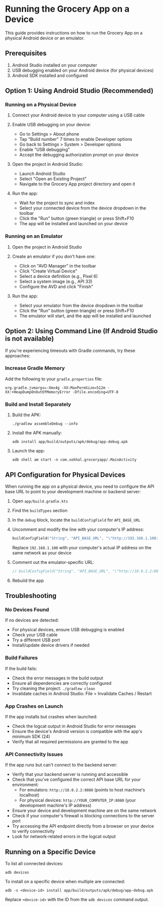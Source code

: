# Running the Grocery App on a Device

This guide provides instructions on how to run the Grocery App on a physical Android device or an emulator.

## Prerequisites

1. Android Studio installed on your computer
2. USB debugging enabled on your Android device (for physical devices)
3. Android SDK installed and configured

## Option 1: Using Android Studio (Recommended)

### Running on a Physical Device

1. Connect your Android device to your computer using a USB cable
2. Enable USB debugging on your device:
   - Go to Settings > About phone
   - Tap "Build number" 7 times to enable Developer options
   - Go back to Settings > System > Developer options
   - Enable "USB debugging"
   - Accept the debugging authorization prompt on your device

3. Open the project in Android Studio:
   - Launch Android Studio
   - Select "Open an Existing Project"
   - Navigate to the Grocery App project directory and open it

4. Run the app:
   - Wait for the project to sync and index
   - Select your connected device from the device dropdown in the toolbar
   - Click the "Run" button (green triangle) or press Shift+F10
   - The app will be installed and launched on your device

### Running on an Emulator

1. Open the project in Android Studio
2. Create an emulator if you don't have one:
   - Click on "AVD Manager" in the toolbar
   - Click "Create Virtual Device"
   - Select a device definition (e.g., Pixel 6)
   - Select a system image (e.g., API 33)
   - Configure the AVD and click "Finish"

3. Run the app:
   - Select your emulator from the device dropdown in the toolbar
   - Click the "Run" button (green triangle) or press Shift+F10
   - The emulator will start, and the app will be installed and launched

## Option 2: Using Command Line (If Android Studio is not available)

If you're experiencing timeouts with Gradle commands, try these approaches:

### Increase Gradle Memory

Add the following to your `gradle.properties` file:

```
org.gradle.jvmargs=-Xmx4g -XX:MaxPermSize=512m -XX:+HeapDumpOnOutOfMemoryError -Dfile.encoding=UTF-8
```

### Build and Install Separately

1. Build the APK:
   ```
   ./gradlew assembleDebug --info
   ```

2. Install the APK manually:
   ```
   adb install app/build/outputs/apk/debug/app-debug.apk
   ```

3. Launch the app:
   ```
   adb shell am start -n com.sokhal.groceryapp/.MainActivity
   ```

## API Configuration for Physical Devices

When running the app on a physical device, you need to configure the API base URL to point to your development machine or backend server:

1. Open `app/build.gradle.kts`
2. Find the `buildTypes` section
3. In the `debug` block, locate the `buildConfigField` for `API_BASE_URL`
4. Uncomment and modify the line with your computer's IP address:
   ```kotlin
   buildConfigField("String", "API_BASE_URL", "\"http://192.168.1.100:8080\"")
   ```
   Replace `192.168.1.100` with your computer's actual IP address on the same network as your device

5. Comment out the emulator-specific URL:
   ```kotlin
   // buildConfigField("String", "API_BASE_URL", "\"http://10.0.2.2:8080\"")
   ```

6. Rebuild the app

## Troubleshooting

### No Devices Found

If no devices are detected:
- For physical devices, ensure USB debugging is enabled
- Check your USB cable
- Try a different USB port
- Install/update device drivers if needed

### Build Failures

If the build fails:
- Check the error messages in the build output
- Ensure all dependencies are correctly configured
- Try cleaning the project: `./gradlew clean`
- Invalidate caches in Android Studio: File > Invalidate Caches / Restart

### App Crashes on Launch

If the app installs but crashes when launched:
- Check the logcat output in Android Studio for error messages
- Ensure the device's Android version is compatible with the app's minimum SDK (24)
- Verify that all required permissions are granted to the app

### API Connectivity Issues

If the app runs but can't connect to the backend server:
- Verify that your backend server is running and accessible
- Check that you've configured the correct API base URL for your environment:
  - For emulators: `http://10.0.2.2:8080` (points to host machine's localhost)
  - For physical devices: `http://YOUR_COMPUTER_IP:8080` (your development machine's IP address)
- Ensure your device and development machine are on the same network
- Check if your computer's firewall is blocking connections to the server port
- Try accessing the API endpoint directly from a browser on your device to verify connectivity
- Look for network-related errors in the logcat output

## Running on a Specific Device

To list all connected devices:
```
adb devices
```

To install on a specific device when multiple are connected:
```
adb -s <device-id> install app/build/outputs/apk/debug/app-debug.apk
```

Replace `<device-id>` with the ID from the `adb devices` command output.
